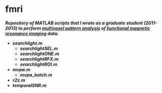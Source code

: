 fmri
====
***Repository of MATLAB scripts that I wrote as a graduate student (2011-2013) to perform [multivoxel pattern analysis](http://www.ncbi.nlm.nih.gov/pubmed/16899397) of [functional magnetic resonance imaging](http://en.wikipedia.org/wiki/Functional_magnetic_resonance_imaging) data.***

- ***searchlight.m***
  - ***searchlightSEL.m***
  - ***searchlightONE.m***
  - ***searchlightRFX.m***
  - ***searchlightROI.m***
- ***mvpa.m***
  - ***mvpa_batch.m***
- ***r2z.m***
- ***temporalSNR.m***
